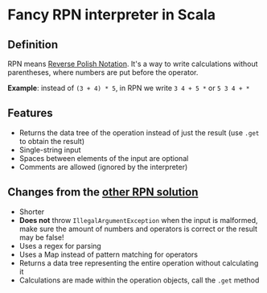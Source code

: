 # Fancy RPN interpreter in Scala

## Definition
RPN means [Reverse Polish Notation](https://en.wikipedia.org/wiki/Reverse_Polish_notation).
It's a way to write calculations without parentheses, where numbers are put before the operator.

**Example**: instead of <code>(3 + 4) * 5</code>, in RPN we write <code>3 4 + 5 *</code> or <code>5 3 4 + *</code>

## Features

- Returns the data tree of the operation instead of just the result (use <code>.get</code> to obtain the result)
- Single-string input
- Spaces between elements of the input are optional
- Comments are allowed (ignored by the interpreter)

## Changes from the [other RPN solution](https://github.com/HiinoFW/stuff/tree/master/scala/rpn)

- Shorter
- **Does not** throw <code>IllegalArgumentException</code> when the input is malformed, make sure the amount of numbers and operators is correct or the result may be false!
- Uses a regex for parsing
- Uses a Map instead of pattern matching for operators
- Returns a data tree representing the entire operation without calculating it
- Calculations are made within the operation objects, call the <code>.get</code> method
